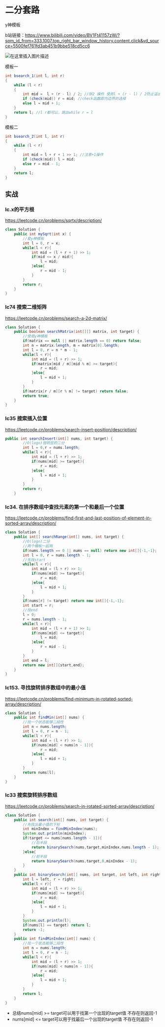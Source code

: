 # 二分套路

y神模板

b站链接：https://www.bilibili.com/video/BV1Ft41157zW/?spm_id_from=333.1007.top_right_bar_window_history.content.click&vd_source=5500fef761fd3ab451b9bbe518cd5cc6

![在这里插入图片描述](img/0828e07b342f41eab6b179283dcd91aa.png)

模板一

```java
int bsearch_1(int l, int r)
{
    while (l < r)
    {
        int mid =  l + (r - l) / 2; //除2 操作 使用l + (r - l) / 2防止溢出
        if (check(mid)) r = mid; //check函数即为边界的选择
        else l = mid + 1;
    }
    return l; //l r都可以，跳出while r = l
}

```

模板二

```java
int bsearch_2(int l, int r)
{
    while (l < r)
    {
        int mid = l + r + 1 >> 1; //注意+1操作
        if (check(mid)) l = mid;
        else r = mid - 1;
    }
    return l;
}

```

## 实战

### lc.x的平方根

https://leetcode.cn/problems/sqrtx/description/

```java
class Solution {
    public int mySqrt(int x) {
        //套y神模板
        int l = 0, r = x;
        while(l < r){
            int mid = (l + r + 1) >> 1;
            if(mid <= x / mid){
                l = mid;
            }else{
                r = mid - 1;
            }
        }
        return r;
    }
}
```



### lc74 搜索二维矩阵

 https://leetcode.cn/problems/search-a-2d-matrix/

```java
class Solution {
    public boolean searchMatrix(int[][] matrix, int target) {
        //使用y神模板
        if(matrix == null || matrix.length == 0) return false;
        int n = matrix.length, m = matrix[0].length;
        int l = 0, r = n * m - 1;
        while(l < r){
            int mid = (l + r) >> 1;
            if(matrix[mid / m][mid % m] >= target){
                r = mid;
            }else{
                l = mid + 1;
            }
        }
        if(matrix[r / m][r % m] != target) return false;
        return true;
    }
}
```

### lc35 搜索插入位置

https://leetcode.cn/problems/search-insert-position/description/

```java
public int searchInsert(int[] nums, int target) {
        //O(logn)很明显的二分
        int l = 0,r = nums.length;
        while(l < r){
            int mid = (l + r) >> 1;
            if(nums[mid] >= target){
                r = mid;
            }else{
                l = mid + 1;
            }
        }
        return r;
    }
```

### lc34. 在排序数组中查找元素的第一个和最后一个位置

https://leetcode.cn/problems/find-first-and-last-position-of-element-in-sorted-array/description/

```java
class Solution {
    public int[] searchRange(int[] nums, int target) {
        //O(logn)二分
        //两个模板一起用
        if(nums.length == 0 || nums == null) return new int[]{-1,-1};
        int l = 0, r = nums.length - 1;
        //先找start
        while(l < r){
            int mid = (l + r) >> 1;
            if(nums[mid] >= target){
                r = mid;
            }else{
                l = mid + 1;
            }
        }
        if(nums[r] != target) return new int[]{-1,-1};
        int start = r;
        //找end
        l = 0;
        r = nums.length - 1;
        while(l < r){
            int mid = (l + r + 1) >> 1;
            if(nums[mid] <= target){
                l = mid;
            }else{
                r = mid - 1;
            }
        }
        int end = l;
        return new int[]{start,end};
    }
}
```

### lc153. 寻找旋转排序数组中的最小值

https://leetcode.cn/problems/find-minimum-in-rotated-sorted-array/description/

```java
class Solution {
    public int findMin(int[] nums) {
        //找一个状态能够二段性
        int n = nums.length;
        int l = 0, r = n - 1;
        while(l < r){
            int mid = (l + r) >> 1;
            if(nums[mid] < nums[n - 1]){
                r = mid;
            }else{
                l = mid + 1;
            }
        }
        return nums[l];
    }
}
```

### lc33 搜索旋转排序数组

https://leetcode.cn/problems/search-in-rotated-sorted-array/description/

```java
class Solution {
    public int search(int[] nums, int target) {
        //先找出最小值的下标
        int minIndex = findMinIndex(nums);
        System.out.println(minIndex);
        if(target <= nums[nums.length - 1]){
            //后半段
            return binarySearch(nums,target,minIndex,nums.length - 1);
        }else{
            //前半段
            return binarySearch(nums,target,0,minIndex - 1);
        }
    }
    public int binarySearch(int[] nums, int target, int left, int right){
        int l = left, r = right;
        while(l < r){
            int mid = (l + r) >> 1;
            if(nums[mid] >= target){
                r = mid;
            }else{
                l = mid + 1;
            }
        }
        System.out.println(l);
        if(nums[l] == target) return l;
        return -1;
    }
    public int findMinIndex(int[] nums) {
        //找一个状态能够二段性
        int n = nums.length;
        int l = 0, r = n - 1;
        while(l < r){
            int mid = (l + r) >> 1;
            if(nums[mid] < nums[n - 1]){
                r = mid;
            }else{
                l = mid + 1;
            }
        }
        return l;
    }
}
```

- 总结nums[mid] >= target可以用于找第一个出现的target值 不存在则返回-1
- nums[mid] <= target可以用于找最后一个出现的target值 不存在则返回-1